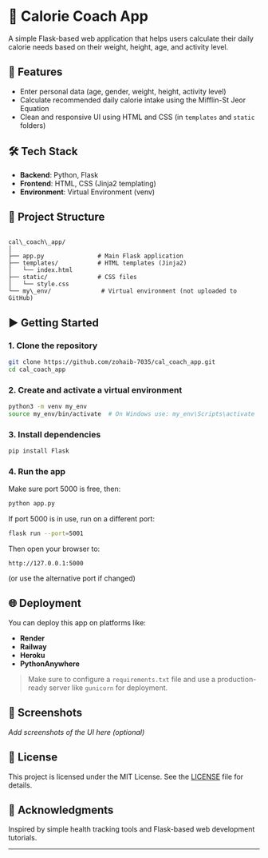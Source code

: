 
# 🥗 Calorie Coach App

A simple Flask-based web application that helps users calculate their daily calorie needs based on their weight, height, age, and activity level.

## 🚀 Features

- Enter personal data (age, gender, weight, height, activity level)
- Calculate recommended daily calorie intake using the Mifflin-St Jeor Equation
- Clean and responsive UI using HTML and CSS (in `templates` and `static` folders)

## 🛠️ Tech Stack

- **Backend**: Python, Flask
- **Frontend**: HTML, CSS (Jinja2 templating)
- **Environment**: Virtual Environment (venv)

## 📁 Project Structure

```

cal\_coach\_app/
│
├── app.py               # Main Flask application
├── templates/           # HTML templates (Jinja2)
│   └── index.html
├── static/              # CSS files
│   └── style.css
└── my\_env/              # Virtual environment (not uploaded to GitHub)

````

## ▶️ Getting Started

### 1. Clone the repository

```bash
git clone https://github.com/zohaib-7035/cal_coach_app.git
cd cal_coach_app
````

### 2. Create and activate a virtual environment

```bash
python3 -m venv my_env
source my_env/bin/activate  # On Windows use: my_env\Scripts\activate
```

### 3. Install dependencies

```bash
pip install Flask
```

### 4. Run the app

Make sure port 5000 is free, then:

```bash
python app.py
```

If port 5000 is in use, run on a different port:

```bash
flask run --port=5001
```

Then open your browser to:

```
http://127.0.0.1:5000
```

(or use the alternative port if changed)

## 🌐 Deployment

You can deploy this app on platforms like:

* **Render**
* **Railway**
* **Heroku**
* **PythonAnywhere**

> Make sure to configure a `requirements.txt` file and use a production-ready server like `gunicorn` for deployment.

## 📸 Screenshots

*Add screenshots of the UI here (optional)*

## 📄 License

This project is licensed under the MIT License. See the [LICENSE](LICENSE) file for details.

## 🙌 Acknowledgments

Inspired by simple health tracking tools and Flask-based web development tutorials.

---


